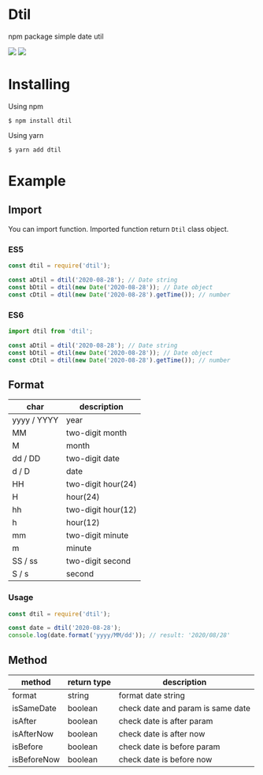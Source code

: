 # Dtil

npm package simple date util

![](https://img.shields.io/npm/v/dtil.svg)
![](https://img.shields.io/npm/dm/dtil.svg)

# Installing

Using npm
```
$ npm install dtil
```

Using yarn
```
$ yarn add dtil
```


# Example

## Import

You can import function. Imported function return `Dtil` class object.

### ES5
```javascript
const dtil = require('dtil');

const aDtil = dtil('2020-08-28'); // Date string
const bDtil = dtil(new Date('2020-08-28')); // Date object
const cDtil = dtil(new Date('2020-08-28').getTime()); // number
```

### ES6
```javascript
import dtil from 'dtil';

const aDtil = dtil('2020-08-28'); // Date string
const bDtil = dtil(new Date('2020-08-28')); // Date object
const cDtil = dtil(new Date('2020-08-28').getTime()); // number
```

## Format

|char|description|
|---|---|
|yyyy / YYYY|year|
|MM|two-digit month |
|M|month|
|dd / DD|two-digit date|
|d / D|date|
|HH|two-digit hour(24)|
|H|hour(24)|
|hh|two-digit hour(12)|
|h|hour(12)|
|mm|two-digit minute|
|m|minute|
|SS / ss|two-digit second|
|S / s|second|

### Usage
```javascript
const dtil = require('dtil');

const date = dtil('2020-08-28');
console.log(date.format('yyyy/MM/dd')); // result: '2020/08/28'
```

## Method

|method|return type|description|
|---|---|---|
|format|string|format date string|
|isSameDate|boolean|check date and param is same date|
|isAfter|boolean|check date is after param|
|isAfterNow|boolean|check date is after now|
|isBefore|boolean|check date is before param|
|isBeforeNow|boolean|check date is before now|